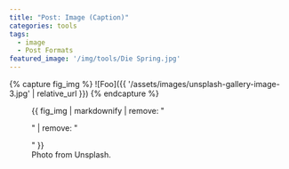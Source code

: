 ```yaml
---
title: "Post: Image (Caption)"
categories: tools
tags:
  - image
  - Post Formats
featured_image: '/img/tools/Die Spring.jpg'
---
```


{% capture fig_img %}
![Foo]({{ '/assets/images/unsplash-gallery-image-3.jpg' | relative_url }})
{% endcapture %}

<figure>
  {{ fig_img | markdownify | remove: "<p>" | remove: "</p>" }}
  <figcaption>Photo from Unsplash.</figcaption>
</figure>

